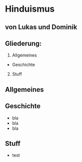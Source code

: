 # Hinduismus

## von Lukas und Dominik



## Gliederung:
1. Allgemeines
  * Geschichte
2. Stuff



## Allgemeines


## Geschichte
* bla
* bla
* bla



## Stuff
* test
